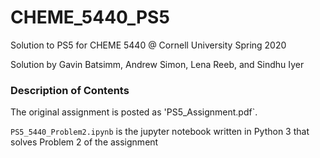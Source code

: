 # CHEME_5440_PS5
Solution to PS5 for CHEME 5440 @ Cornell University Spring 2020 

Solution by Gavin Batsimm, Andrew Simon, Lena Reeb, and Sindhu Iyer

### Description of Contents

The original assignment is posted as 'PS5_Assignment.pdf`.

`PS5_5440_Problem2.ipynb` is the jupyter notebook written in Python 3 that solves Problem 2 of the assignment
